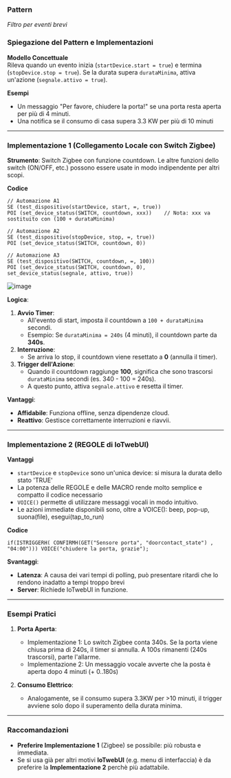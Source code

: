 ### Pattern 
_Filtro per eventi brevi_


### Spiegazione del Pattern e Implementazioni

**Modello Concettuale**  
Rileva quando un evento inizia (`startDevice.start = true`) e termina (`stopDevice.stop = true`). Se la durata supera `durataMinima`, attiva un'azione (`segnale.attivo = true`).

**Esempi**
*  Un messaggio "Per favore, chiudere la porta!" se una porta resta aperta per più di 4 minuti.
*  Una notifica se il consumo di casa supera 3.3 KW per più di 10 minuti

---
### Implementazione 1 (Collegamento Locale con Switch Zigbee)
**Strumento**: Switch Zigbee con funzione countdown. Le altre funzioni dello switch (ON/OFF, etc.) possono essere usate in modo indipendente per altri scopi.

**Codice**

```
// Automazione A1
SE (test_dispositivo(startDevice, start, =, true))
POI (set_device_status(SWITCH, countdown, xxx))    // Nota: xxx va sostituito con (100 + durataMinima) 

// Automazione A2
SE (test_dispositivo(stopDevice, stop, =, true))
POI (set_device_status(SWITCH, countdown, 0))

// Automazione A3
SE (test_dispositivo(SWITCH, countdown, =, 100))
POI (set_device_status(SWITCH, countdown, 0), set_device_status(segnale, attivo, true))
```

![image](https://github.com/user-attachments/assets/01601754-8221-4f5c-8bc4-b898c29951c4)

**Logica**:  
1. **Avvio Timer**:  
   - All'evento di start, imposta il countdown a `100 + durataMinima` secondi.  
   - Esempio: Se `durataMinima = 240s` (4 minuti), il countdown parte da **340s**.  
2. **Interruzione**:  
   - Se arriva lo stop, il countdown viene resettato a **0** (annulla il timer).  
3. **Trigger dell'Azione**:  
   - Quando il countdown raggiunge **100**, significa che sono trascorsi `durataMinima` secondi (es. 340 - 100 = 240s).  
   - A questo punto, attiva `segnale.attivo` e resetta il timer.

**Vantaggi**:  
- **Affidabile**: Funziona offline, senza dipendenze cloud.  
- **Reattivo**: Gestisce correttamente interruzioni e riavvii.

---

### Implementazione 2 (REGOLE di IoTwebUI)

**Vantaggi**
* `startDevice` e `stopDevice` sono un'unica device: si misura la durata dello stato 'TRUE'
* La potenza delle REGOLE e delle MACRO rende molto semplice e compatto il codice necessario
* `VOICE()` permette di utilizzare messaggi vocali in modo intuitivo.
* Le azioni immediate disponibili sono, oltre a VOICE(): beep, pop-up, suona(file), esegui(tap_to_run)


**Codice**

```
if(ISTRIGGERH( CONFIRMH(GET("Sensore porta", "doorcontact_state") , "04:00"))) VOICE("chiudere la porta, grazie");
```
**Svantaggi**:  
- **Latenza**: A causa dei vari tempi di polling, può presentare ritardi che lo rendono inadatto a tempi troppo brevi  
- **Server**: Richiede IoTwebUI in funzione.

---
### Esempi Pratici
1. **Porta Aperta**:  
   - Implementazione 1: Lo switch Zigbee conta 340s. Se la porta viene chiusa prima di 240s, il timer si annulla. A 100s rimanenti (240s trascorsi), parte l'allarme.  
   - Implementazione 2: Un messaggio vocale avverte che la posta è aperta dopo 4 minuti (+ 0..180s)
   

2. **Consumo Elettrico**:  
   - Analogamente, se il consumo supera 3.3KW per >10 minuti, il trigger avviene solo dopo il superamento della durata minima.

---

### Raccomandazioni
- **Preferire Implementazione 1** (Zigbee) se possibile: più robusta e immediata.  
- Se si usa già per altri motivi **IoTwebUI** (e.g. menu di interfaccia) è da preferire la **Implementazione 2** perchè più adattabile.
